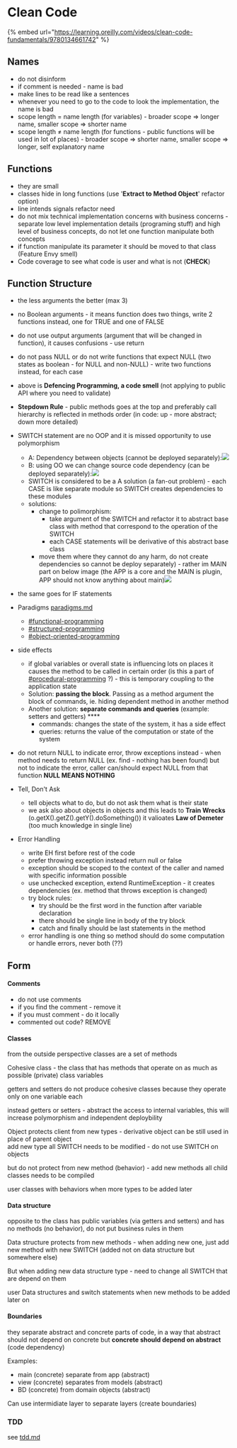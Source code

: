 # Clean Code

{% embed url="https://learning.oreilly.com/videos/clean-code-fundamentals/9780134661742" %}

## Names

* do not disinform
* if comment is needed - name is bad
* make lines to be read like a sentences
* whenever you need to go to the code to look the implementation, the name is bad
* scope length = name length (for variables) - broader scope ⇒ longer name, smaller scope ⇒ shorter name
* scope length ≠ name length (for functions - public functions will be used in lot of places) - broader scope ⇒ shorter name, smaller scope ⇒ longer, self explanatory name

## Functions

* they are small
* classes hide in long functions (use '**Extract to Method Object**' refactor option)
* line intends signals refactor need
* do not mix technical implementation concerns with business concerns - separate low level implementation details (programing stuff) and high level of business concepts, do not let one function manipulate both concepts
* if function manipulate its parameter it should be moved to that class (Feature Envy smell)
* Code coverage to see what code is user and what is not (**CHECK**)

## Function Structure

* the less arguments the better (max 3)
* no Boolean arguments - it means function does two things, write 2 functions instead, one for TRUE and one of FALSE
* do not use output arguments (argument that will be changed in function), it causes confusions - use return
* do not pass NULL or do not write functions that expect NULL (two states as boolean - for NULL and non-NULL) - write two functions instead, for each case
* above is **Defencing Programming, a code smell** (not applying to public API where you need to validate)
* **Stepdown Rule** - public methods goes at the top and preferably call hierarchy is reflected in methods order (in code: up - more abstract; down more detailed)
* SWITCH statement are no OOP and it is missed opportunity to use polymorphism
  * A: Dependency between objects (cannot be deployed separately):![](<../.gitbook/assets/image (13).png>)
  * B: using OO we can change source code dependency (can be deployed separately):![](<../.gitbook/assets/image (12).png>)
  * SWITCH is considered to be a A solution (a fan-out problem) - each CASE is like separate module so SWITCH creates dependencies to these modules
  * solutions:
    * change to polimorphism:
      * take argument of the SWITCH and refactor it to abstract base class with method that correspond to the operation of the SWITCH
      * each CASE statements will be derivative of this abstract base class
    * move them where they cannot do any harm, do not create dependencies so cannot be deploy separately) - rather im MAIN part on below image (the APP is a core and the MAIN is plugin, APP should not know anything about main)![](<../.gitbook/assets/image (16).png>)
* the same goes for IF statements
* Paradigms [paradigms.md](../dev/concepts/paradigms.md "mention")
  * [#functional-programming](../dev/concepts/paradigms.md#functional-programming "mention")
  * [#structured-programming](../dev/concepts/paradigms.md#structured-programming "mention")
  * [#object-oriented-programming](../dev/concepts/paradigms.md#object-oriented-programming "mention")
* side effects
  * if global variables or overall state is influencing lots on places it causes the method to be called in certain order (is this a part of [#procedural-programming](../dev/concepts/paradigms.md#procedural-programming "mention") ?) - this is temporary coupling to the application state
  * Solution: **passing the block**. Passing as a method argument the block of commands, ie. hiding dependent method in another method
  * Another solution: **separate commands and queries** (example: setters and getters) ****&#x20;
    * commands: changes the state of the system, it has a side effect
    * queries: returns the value of the computation or state of the system
* do not return NULL to indicate error, throw exceptions instead - when method needs to return NULL (ex. find - nothing has been found) but not to indicate the error, caller can/should expect NULL from that function **NULL MEANS NOTHING**
* Tell, Don't Ask
  * tell objects what to do, but do not ask them what is their state
  * we ask also about objects in objects and this leads to **Train Wrecks** (o.getX().getZ().getY().doSomething())  it valioates **Law of Demeter** (too much knowledge in single line)
*   Error Handling

    * write EH first before rest of the code
    * prefer throwing exception instead return null or false&#x20;
    * exception should be scoped to the context of the caller and named with specific information possible
    * use unchecked exception, extend RuntimeException - it creates dependencies (ex. method that throws exception is changed)
    * try block rules:
      * try should be the first word in the function after variable declaration
      * there should be single line in body of the try block
      * catch and finally should be last statements in the method
    * error handling is one thing so method should do some computation or handle errors, never both (??)



## Form

#### Comments

* do not use comments
* if you find the comment - remove it
* if you must comment - do it locally
* commented out code? REMOVE

#### Classes

from the outside perspective classes are a set of methods

Cohesive class - the class that has methods that operate on as much as possible (private) class variables&#x20;

getters and setters do not produce cohesive classes because they operate only on one variable each

instead getters or setters - abstract the access to internal variables, this will increase polymorphism and independent deploybility&#x20;

Object protects client from new types - derivative object can be still used in place of parent object\
add new type all SWITCH needs to be modified - do not use SWITCH on objects

but do not protect from new method (behavior) - add new methods all child classes needs to be compiled

user classes with behaviors when more types to be added later

#### Data structure

opposite to the class has public variables (via getters and setters) and has no methods (no behavior), do not put business rules in them

Data structure protects from new methods - when adding new one, just add new method with new SWITCH (added not on data structure but somewhere else)

But when adding new data structure type - need to change all SWITCH that are depend on them

user Data structures and switch statements when new methods to be added later on

#### Boundaries

they separate abstract and concrete parts of code, in a way that abstract should not depend on concrete but **concrete should depend on abstract** (code dependency)

Examples:

* main (concrete) separate from app (abstract)
* view (concrete) separates from models (abstract)
* BD (concrete) from domain objects (abstract)

Can use intermidiate layer to separate layers (create boundaries)

### TDD

see [tdd.md](../dev/testing/tdd.md "mention")

## &#x20;
